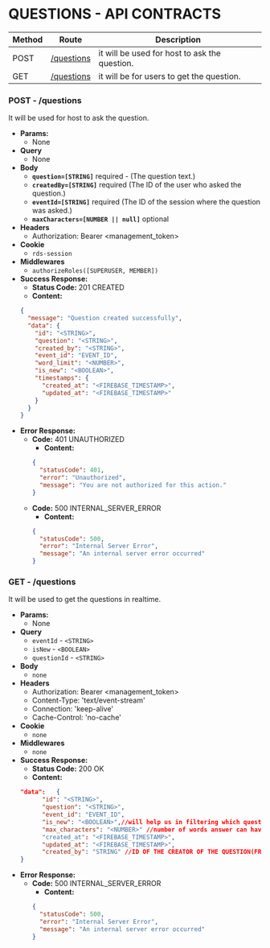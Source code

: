 # QUESTIONS - API CONTRACTS

| Method | Route                            | Description                                   |
| ------ | -------------------------------- | --------------------------------------------- |
| POST   | [/questions](#post---questions)  | it will be used for host to ask the question. |
| GET    | [ /questions ](#get---questions) | it will be for users to get the question.     |

### POST - /questions

It will be used for host to ask the question.

- **Params:**
  - None
- **Query**
  - None
- **Body**
  - **`question=[STRING]`** required - (The question text.)
  - **`createdBy=[STRING]`** required (The ID of the user who asked the question.)
  - **`eventId=[STRING]`** required (The ID of the session where the question was asked.)
  - **`maxCharacters=[NUMBER || null]`** optional
- **Headers**
  - Authorization: Bearer <management_token>
- **Cookie**
  - `rds-session`
- **Middlewares**
  - `authorizeRoles([SUPERUSER, MEMBER])`
- **Success Response:**
  - **Status Code:** 201 CREATED
  - **Content:**
  ```json
  {
    "message": "Question created successfully",
    "data": {
      "id": "<STRING>",
      "question": "<STRING>",
      "created_by": "<STRING>",
      "event_id": "EVENT_ID",
      "word_limit": "<NUMBER>",
      "is_new": "<BOOLEAN>",
      "timestamps": {
        "created_at": "<FIREBASE_TIMESTAMP>",
        "updated_at": "<FIREBASE_TIMESTAMP>"
      }
    }
  }
  ```
- **Error Response:**
  - **Code:** 401 UNAUTHORIZED
    - **Content:**
    ```json
    {
      "statusCode": 401,
      "error": "Unauthorized",
      "message": "You are not authorized for this action."
    }
    ```
  - **Code:** 500 INTERNAL_SERVER_ERROR
    - **Content:**
    ```json
    {
      "statusCode": 500,
      "error": "Internal Server Error",
      "message": "An internal server error occurred"
    }
    ```

### GET - /questions

It will be used to get the questions in realtime.

- **Params:**
  - None
- **Query**
  - `eventId` - `<STRING>`
  - `isNew` - `<BOOLEAN>`
  - `questionId` - `<STRING>`
- **Body**
  - `none`
- **Headers**
  - Authorization: Bearer <management_token>
  - Content-Type: 'text/event-stream'
  - Connection: 'keep-alive'
  - Cache-Control: 'no-cache'
- **Cookie**
  - `none`
- **Middlewares**
  - `none`
- **Success Response:**
  - **Status Code:** 200 OK
  - **Content:**
  ```json
  "data": 	{
  		"id": "<STRING>",
  		"question": "<STRING>",
  		"event_id": "EVENT_ID",
  		"is_new": "<BOOLEAN>",//will help us in filtering which question to broadcast/send to connected clients
  		"max_characters": "<NUMBER>" //number of words answer can have for this question
  		"created_at": "<FIREBASE_TIMESTAMP>",
  		"updated_at": "<FIREBASE_TIMESTAMP>",
  		"created_by": "STRING" //ID OF THE CREATOR OF THE QUESTION(FROM RDS USER COLLECTION)
  }
  ```
- **Error Response:**
  - **Code:** 500 INTERNAL_SERVER_ERROR
    - **Content:**
    ```json
    {
      "statusCode": 500,
      "error": "Internal Server Error",
      "message": "An internal server error occurred"
    }
    ```
